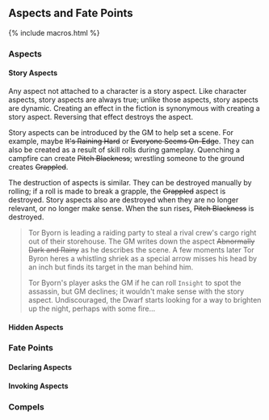 ---
---
## Aspects and Fate Points

{% include macros.html %}

### Aspects

#### Story Aspects

Any aspect not attached to a character is a story aspect. Like character
aspects, story aspects are always true; unlike those aspects, story aspects
are dynamic. Creating an effect in the fiction is synonymous with creating a
story aspect. Reversing that effect destroys the aspect.

Story aspects can be introduced by the GM to help set a scene. For example,
maybe ~~It's Raining Hard~~ or ~~Everyone Seems On-Edge~~. They can also be
created as a result of skill rolls during gameplay. Quenching a campfire can
create ~~Pitch Blackness~~; wrestling someone to the ground creates
~~Grappled~~.

The destruction of aspects is similar. They can be destroyed manually by
rolling; if a roll is made to break a grapple, the ~~Grappled~~ aspect is
destroyed. Story aspects also are destroyed when they are no longer relevant,
or no longer make sense. When the sun rises, ~~Pitch Blackness~~ is destroyed.

> Tor Byorn is leading a raiding party to steal a rival crew's cargo right out
> of their storehouse. The GM writes down the aspect ~~Abnormally Dark and
> Rainy~~ as he describes the scene. A few moments later Tor Byron heres a
> whistling shriek as a special arrow misses his head by an inch but finds its
> target in the man behind him.
> 
> Tor Byorn's player asks the GM if he can roll `Insight` to spot the
> assassin, but GM declines; it wouldn't make sense with the story aspect.
> Undiscouraged, the Dwarf starts looking for a way to brighten up the night,
> perhaps with some fire...

#### Hidden Aspects

### Fate Points

#### Declaring Aspects

#### Invoking Aspects

### Compels <!-- TODO #59 Write compels: https://github.com/MiniFate/MiniFate/issues/59 -->
